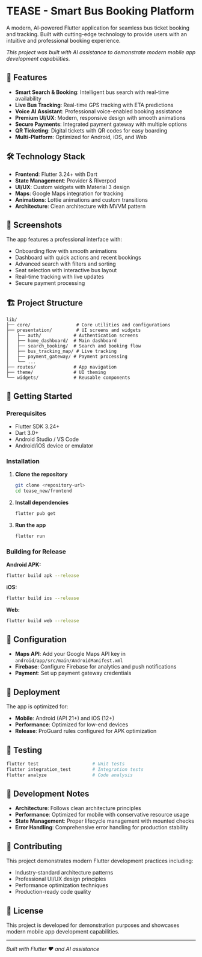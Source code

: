 # TEASE - Smart Bus Booking Platform

A modern, AI-powered Flutter application for seamless bus ticket booking and tracking. Built with cutting-edge technology to provide users with an intuitive and professional booking experience.

*This project was built with AI assistance to demonstrate modern mobile app development capabilities.*

## 🚀 Features

- **Smart Search & Booking**: Intelligent bus search with real-time availability
- **Live Bus Tracking**: Real-time GPS tracking with ETA predictions
- **Voice AI Assistant**: Professional voice-enabled booking assistance
- **Premium UI/UX**: Modern, responsive design with smooth animations
- **Secure Payments**: Integrated payment gateway with multiple options
- **QR Ticketing**: Digital tickets with QR codes for easy boarding
- **Multi-Platform**: Optimized for Android, iOS, and Web

## 🛠️ Technology Stack

- **Frontend**: Flutter 3.24+ with Dart
- **State Management**: Provider & Riverpod
- **UI/UX**: Custom widgets with Material 3 design
- **Maps**: Google Maps integration for tracking
- **Animations**: Lottie animations and custom transitions
- **Architecture**: Clean architecture with MVVM pattern

## 📱 Screenshots

The app features a professional interface with:
- Onboarding flow with smooth animations
- Dashboard with quick actions and recent bookings
- Advanced search with filters and sorting
- Seat selection with interactive bus layout
- Real-time tracking with live updates
- Secure payment processing

## 🏗️ Project Structure

```
lib/
├── core/                 # Core utilities and configurations
├── presentation/         # UI screens and widgets
│   ├── auth/            # Authentication screens
│   ├── home_dashboard/  # Main dashboard
│   ├── search_booking/  # Search and booking flow
│   ├── bus_tracking_map/ # Live tracking
│   ├── payment_gateway/ # Payment processing
│   └── ...
├── routes/              # App navigation
├── theme/               # UI theming
└── widgets/             # Reusable components
```

## 🚀 Getting Started

### Prerequisites
- Flutter SDK 3.24+
- Dart 3.0+
- Android Studio / VS Code
- Android/iOS device or emulator

### Installation

1. **Clone the repository**
   ```bash
   git clone <repository-url>
   cd tease_new/frontend
   ```

2. **Install dependencies**
   ```bash
   flutter pub get
   ```

3. **Run the app**
   ```bash
   flutter run
   ```

### Building for Release

**Android APK:**
```bash
flutter build apk --release
```

**iOS:**
```bash
flutter build ios --release
```

**Web:**
```bash
flutter build web --release
```

## 🔧 Configuration

- **Maps API**: Add your Google Maps API key in `android/app/src/main/AndroidManifest.xml`
- **Firebase**: Configure Firebase for analytics and push notifications
- **Payment**: Set up payment gateway credentials

## 🚀 Deployment

The app is optimized for:
- **Mobile**: Android (API 21+) and iOS (12+)
- **Performance**: Optimized for low-end devices
- **Release**: ProGuard rules configured for APK optimization

## 🧪 Testing

```bash
flutter test                    # Unit tests
flutter integration_test        # Integration tests
flutter analyze                 # Code analysis
```

## 📝 Development Notes

- **Architecture**: Follows clean architecture principles
- **Performance**: Optimized for mobile with conservative resource usage
- **State Management**: Proper lifecycle management with mounted checks
- **Error Handling**: Comprehensive error handling for production stability

## 🤝 Contributing

This project demonstrates modern Flutter development practices including:
- Industry-standard architecture patterns
- Professional UI/UX design principles
- Performance optimization techniques
- Production-ready code quality

## 📄 License

This project is developed for demonstration purposes and showcases modern mobile app development capabilities.

---

*Built with Flutter ❤️ and AI assistance*
